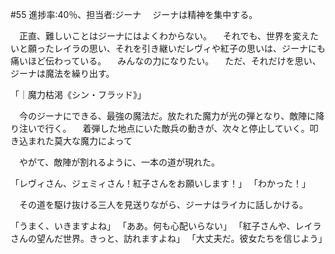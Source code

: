 #55 進捗率:40％、担当者:ジーナ
　ジーナは精神を集中する。



　正直、難しいことはジーナにはよくわからない。
　それでも、世界を変えたいと願ったレイラの思い、それを引き継いだレヴィや紅子の思いは、ジーナにも痛いほど伝わっている。
　みんなの力になりたい。
　ただ、それだけを思い、ジーナは魔法を繰り出す。

「｜魔力枯渇《シン・フラッド》」

　今のジーナにできる、最強の魔法だ。放たれた魔力が光の弾となり、敵陣に降り注いで行く。
　着弾した地点にいた敵兵の動きが、次々と停止していく。叩き込まれた莫大な魔力によって


　やがて、敵陣が割れるように、一本の道が現れた。

「レヴィさん、ジェミィさん！紅子さんをお願いします！」
「わかった！」

　その道を駆け抜ける三人を見送りながら、ジーナはライカに話しかける。

「うまく、いきますよね」
「ああ。何も心配いらない」
「紅子さんや、レイラさんの望んだ世界。きっと、訪れますよね」
「大丈夫だ。彼女たちを信じよう」
